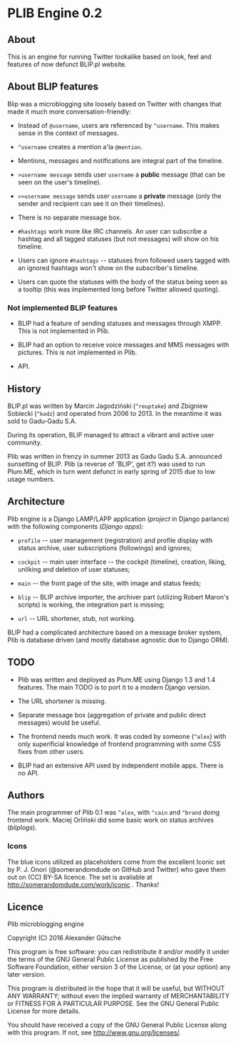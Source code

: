 # PLIB Engine 0.2

## About

This is an engine for running Twitter lookalike based on look, feel and features of now defunct BLIP.pl website.

## About BLIP features

Blip was a microblogging site loosely based on Twitter with changes that made it much more conversation-friendly:

* Instead of `@username`, users are referenced by `^username`. This makes sense in the context of messages.

* `^username` creates a mention a'la `@mention`.

* Mentions, messages and notifications are integral part of the timeline.

* `>username message` sends user `username` a **public** message (that can be seen on the user's timeline).

* `>>username message` sends user `username` a **private** message (only the sender and recipient can see it on their timelines).

* There is no separate message box.

* `#hashtags` work more like IRC channels. An user can subscribe a hashtag and all tagged statuses (but not messages) will show on his timeline.

* Users can ignore `#hashtags` -- statuses from followed users tagged with an ignored hashtags won't show on the subscriber's timeline.

* Users can quote the statuses with the body of the status being seen as a tooltip (this was implemented long before Twitter allowed quoting).

### Not implemented BLIP features

* BLIP had a feature of sending statuses and messages through XMPP. This is not implemented in Plib.

* BLIP had an option to receive voice messages and MMS messages with pictures. This is not implemented in Plib.

* API.

## History

BLIP.pl was written by Marcin Jagodziński (`^reuptake`) and Zbigniew Sobiecki (`^kodz`) and operated from 2006 to 2013. In the meantime it was sold to Gadu-Gadu S.A.

During its operation, BLIP managed to attract a vibrant and active user community.

Plib was written in frenzy in summer 2013 as Gadu Gadu S.A. announced sunsetting of BLIP. Plib (a reverse of 'BLIP', get it?) was used to run Plum.ME, which in turn went defunct in early spring of 2015 due to low usage numbers. 

## Architecture

Plib engine is a Django LAMP/LAPP application (*project* in Django parlance) with the following components (*Django apps*):

* `profile` -- user management (registration) and profile display with status archive, user subscriptions (followings) and ignores;

* `cockpit` -- main user interface -- the cockpit (timeline), creation, liking, unliking and deletion of user statuses;

* `main` -- the front page of the site, with image and status feeds;

* `blip` -- BLIP archive importer, the archiver part (utilizing Robert Maron's scripts) is working, the integration part is missing;

* `url` -- URL shortener, stub, not working.

BLIP had a complicated architecture based on a message broker system, Plib is database driven (and mostly database agnostic due to Django ORM).

## TODO

* Plib was written and deployed as Plum.ME using Django 1.3 and 1.4 features. The main TODO is to port it to a modern Django version.

* The URL shortener is missing.

* Separate message box (aggregation of private and public direct messages) would be useful.

* The frontend needs much work. It was coded by someone (`^alex`) with only superificial knowledge of frontend programming with some CSS fixes from other users.

* BLIP had an extensive API used by independent mobile apps. There is no API.

## Authors

The main programmer of Plib 0.1 was `^alex`, with `^cain` and `^brand` doing frontend work. Maciej Orliński did some basic work on status archives (*bliplogs*).

### Icons

The blue icons utilized as placeholders come from the excellent Iconic set by P. J. Onori (@somerandomdude on GitHub and Twitter) who gave them out on (CC) BY-SA licence. The set is avaliable at http://somerandomdude.com/work/iconic . Thanks! 

## Licence

Plib microblogging engine

Copyright (C) 2016 Alexander Gütsche

This program is free software: you can redistribute it and/or modify it under the terms of the GNU General Public License as published by the Free Software Foundation, either version 3 of the License, or (at your option) any later version.

This program is distributed in the hope that it will be useful, but WITHOUT ANY WARRANTY; without even the implied warranty of MERCHANTABILITY or FITNESS FOR A PARTICULAR PURPOSE.  See the GNU General Public License for more details.

You should have received a copy of the GNU General Public License along with this program.  If not, see <http://www.gnu.org/licenses/>.